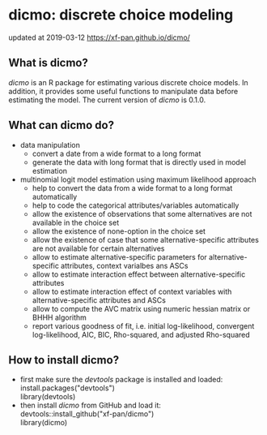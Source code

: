 # dicmo: discrete choice modeling
updated at 2019-03-12
https://xf-pan.github.io/dicmo/

## What is dicmo?
*dicmo* is an R package for estimating various discrete choice models. In addition, it provides some useful functions to manipulate data before estimating the model. The current version of *dicmo* is 0.1.0.

## What can dicmo do?
* data manipulation
  * convert a date from a wide format to a long format
  * generate the data with long format that is directly used in model estimation
* multinomial logit model estimation using maximum likelihood approach
  * help to convert the data from a wide format to a long format automatically
  * help to code the categorical attributes/variables automatically
  * allow the existence of observations that some alternatives are not available in the choice set
  * allow the existence of none-option in the choice set
  * allow the existence of case that some alternative-specific attributes are not available for certain alternatives
  * allow to estimate alternative-specific parameters for alternative-specific attributes, context varialbes ans ASCs
  * allow to estimate interaction effect between alternative-specific attributes
  * allow to estimate interaction effect of context variables with alternative-specific attributes and ASCs
  * allow to compute the AVC matrix using numeric hessian matrix or BHHH algorithm
  * report various goodness of fit, i.e. initial log-likelihood, convergent log-likelihood, AIC, BIC, Rho-squared, and adjusted Rho-squared

## How to install dicmo?
* first make sure the *devtools* package is installed and loaded:  
  install.packages("devtools")  
  library(devtools)  
* then install *dicmo* from GitHub and load it:  
  devtools::install_github("xf-pan/dicmo")  
  library(dicmo)  
  
